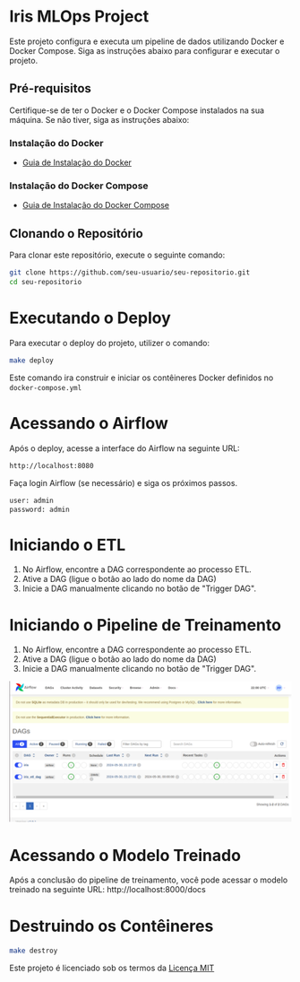 # Iris MLOps Project

Este projeto configura e executa um pipeline de dados utilizando Docker e Docker Compose. Siga as instruções abaixo para configurar e executar o projeto.

## Pré-requisitos

Certifique-se de ter o Docker e o Docker Compose instalados na sua máquina. Se não tiver, siga as instruções abaixo:

### Instalação do Docker

- [Guia de Instalação do Docker](https://docs.docker.com/get-docker/)

### Instalação do Docker Compose

- [Guia de Instalação do Docker Compose](https://docs.docker.com/compose/install/)

## Clonando o Repositório

Para clonar este repositório, execute o seguinte comando:

```bash
git clone https://github.com/seu-usuario/seu-repositorio.git
cd seu-repositorio
```

# Executando o Deploy

Para executar o deploy do projeto, utilizer o comando:

```bash
make deploy
```

Este comando ira construir e iniciar os contêineres Docker definidos no `docker-compose.yml`

# Acessando o Airflow

Após o deploy, acesse a interface do Airflow na seguinte URL:

```bash
http://localhost:8080
```

Faça login Airflow (se necessário) e siga os próximos passos.

```
user: admin
password: admin
```

# Iniciando o ETL

1. No Airflow, encontre a DAG correspondente ao processo ETL.
2. Ative a DAG (ligue o botão ao lado do nome da DAG)
3. Inicie a DAG manualmente clicando no botão de "Trigger DAG".

# Iniciando o Pipeline de Treinamento

1. No Airflow, encontre a DAG correspondente ao processo ETL.
2. Ative a DAG (ligue o botão ao lado do nome da DAG)
3. Inicie a DAG manualmente clicando no botão de "Trigger DAG".

![](imgs/airflow.png)

# Acessando o Modelo Treinado

Após a conclusão do pipeline de treinamento, você pode acessar o modelo treinado na seguinte URL: http://localhost:8000/docs


# Destruindo os Contêineres

```bash
make destroy
```

Este projeto é licenciado sob os termos da [Licença MIT](./LICENSE)